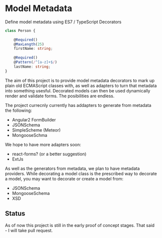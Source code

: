 # Model Metadata
Define model metadata using ES7 / TypeScript Decorators

```ts
class Person {
	
	@Required()
    @MaxLength(25)
	firstName: string;
	
	@Required()
    @Pattern(/^[a-z]+$/)
	lastName: string;
}
```

The aim of this project is to provide model metadata decorators to 
mark up plain old ECMAScript classes with, as well as adapters to
turn that metadata into something usesful. Decorated models can then
be used dynamically render and validate forms. The posibilities are endless.

The project currecnly currently has addapters to generate from metadata the following:
* Angular2 FormBuilder
* JSONSchema
* SimpleScheme (Meteor)
* MongooseSchma

We hope to have more adapters soon:
* react-forms? (or a better suggestion)
* ExtJs

As well as the generators from metadata, we plan to have metadata providers. 
While decorating a model class is the prescribed way to decorate a model, you 
may want to decorate or create a model from:
* JSONSchema
* MongooseSchema
* XSD 

## Status

As of now this project is still in the early proof of concept stages.
That said - I will take pull request.